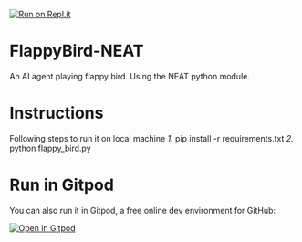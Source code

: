 [![Run on Repl.it](https://repl.it/badge/github/techwithtim/NEAT-Flappy-Bird)](https://repl.it/github/techwithtim/NEAT-Flappy-Bird)
# FlappyBird-NEAT
An AI agent playing flappy bird. Using the NEAT python module.

# Instructions
Following steps to run it on local machine
*1.* pip install -r requirements.txt
*2.* python flappy_bird.py

# Run in Gitpod

You can also run it in Gitpod, a free online dev environment for GitHub:

[![Open in Gitpod](https://gitpod.io/button/open-in-gitpod.svg)](https://gitpod.io/#https://github.com/billztee7/FlappyBird-NEAT/blob/master/FlappyBird.py)
